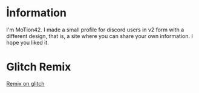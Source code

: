 # İnformation
I'm MoTion42. I made a small profile for discord users in v2 form with a different design, that is, a site where you can share your own information. I hope you liked it.
#  Glitch Remix
<p class="lead"><a href="https://glitch.com/edit/#!/motion42-profile-site-v2">Remix on glitch<i class="fab fa-glitch"></i></a></p>

